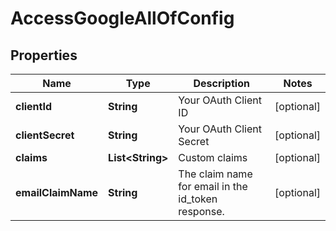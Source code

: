 

# AccessGoogleAllOfConfig


## Properties

| Name | Type | Description | Notes |
|------------ | ------------- | ------------- | -------------|
|**clientId** | **String** | Your OAuth Client ID |  [optional] |
|**clientSecret** | **String** | Your OAuth Client Secret |  [optional] |
|**claims** | **List&lt;String&gt;** | Custom claims |  [optional] |
|**emailClaimName** | **String** | The claim name for email in the id_token response. |  [optional] |



